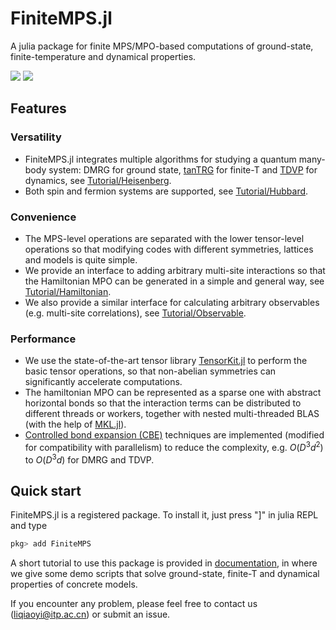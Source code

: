 # FiniteMPS.jl

A julia package for finite MPS/MPO-based computations of ground-state, finite-temperature and dynamical properties.

[![][docs-stable-img]][docs-stable-url] [![][docs-dev-img]][docs-dev-url]

[docs-stable-img]: https://img.shields.io/badge/docs-stable-blue.svg
[docs-stable-url]: https://qiaoyi-li.github.io/FiniteMPS.jl/stable
[docs-dev-img]: https://img.shields.io/badge/docs-dev-blue.svg
[docs-dev-url]: https://qiaoyi-li.github.io/FiniteMPS.jl/dev

## Features
### Versatility
- FiniteMPS.jl integrates multiple algorithms for studying a quantum many-body system: DMRG for ground state, [tanTRG](https://doi.org/10.1103/PhysRevLett.130.226502) for finite-T and [TDVP](https://journals.aps.org/prl/abstract/10.1103/PhysRevLett.107.070601) for dynamics, see [Tutorial/Heisenberg](https://qiaoyi-li.github.io/FiniteMPS.jl/stable/tutorial/Heisenberg).
- Both spin and fermion systems are supported, see [Tutorial/Hubbard](https://qiaoyi-li.github.io/FiniteMPS.jl/stable/tutorial/Hubbard).

### Convenience
- The MPS-level operations are separated with the lower tensor-level operations so that modifying codes with different symmetries, lattices and models is quite simple.
- We provide an interface to adding arbitrary multi-site interactions so that the Hamiltonian MPO can be generated in a simple and general way, see [Tutorial/Hamiltonian](https://qiaoyi-li.github.io/FiniteMPS.jl/stable/tutorial/Hamiltonian).
- We also provide a similar interface for calculating arbitrary observables (e.g. multi-site correlations), see [Tutorial/Observable](https://qiaoyi-li.github.io/FiniteMPS.jl/stable/tutorial/Observable). 

### Performance
- We use the state-of-the-art tensor library [TensorKit.jl](https://github.com/Jutho/TensorKit.jl) to perform the basic tensor operations, so that non-abelian symmetries can significantly accelerate computations.
- The hamiltonian MPO can be represented as a sparse one with abstract horizontal bonds so that the interaction terms can be distributed to different threads or workers, together with nested multi-threaded BLAS (with the help of [MKL.jl](https://github.com/JuliaLinearAlgebra/MKL.jl)).
- [Controlled bond expansion (CBE)](https://doi.org/10.1103/PhysRevLett.130.246402) techniques are implemented (modified for compatibility with parallelism) to reduce the complexity, e.g. $O(D^3d^2)$ to $O(D^3d)$ for DMRG and TDVP.

## Quick start
FiniteMPS.jl is a registered package. To install it, just press "]" in julia REPL and type
```julia
pkg> add FiniteMPS
```
 
A short tutorial to use this package is provided in [documentation](https://qiaoyi-li.github.io/FiniteMPS.jl/stable/), in where we give some demo scripts that solve ground-state, finite-T and dynamical properties of concrete models. 

If you encounter any problem, please feel free to contact us (liqiaoyi@itp.ac.cn) or submit an issue.